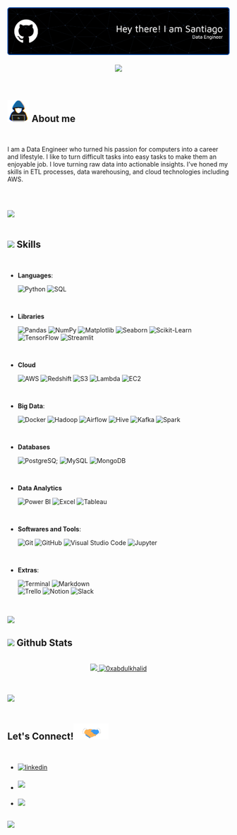 ![Banner](github-header.png)
---
<p align="center">
  <a href="https://github.com/DenverCoder1/readme-typing-svg"><img src="https://readme-typing-svg.herokuapp.com?font=Time+New+Roman&color=cyan&size=25&center=true&vCenter=true&width=600&height=100&lines=Be+welcome..&hearts;;Data+Engineer;Systems+Engineering+student;Active+learner/researcher;Love+to+learn+new+stuffs"></a>
</p>


<br>



	
## <picture><img src = "https://github.com/0xAbdulKhalid/0xAbdulKhalid/raw/main/assets/mdImages/about_me.gif" width = 50px></picture> **About me**


<br>

I am a Data Engineer who turned his passion for computers into a career and lifestyle. I like to turn difficult tasks into easy tasks to make them an enjoyable job. I love turning raw data into actionable insights. I’ve honed my skills in ETL processes, data warehousing, and cloud technologies including AWS. 

<br><br>

<img src="https://user-images.githubusercontent.com/73097560/115834477-dbab4500-a447-11eb-908a-139a6edaec5c.gif"><br><br>

## <img src="https://media2.giphy.com/media/QssGEmpkyEOhBCb7e1/giphy.gif?cid=ecf05e47a0n3gi1bfqntqmob8g9aid1oyj2wr3ds3mg700bl&rid=giphy.gif" width ="25"><b> Skills</b>
<br>

<p align="center">

- **Languages**:
    
    ![Python](https://img.shields.io/badge/Python%20-%2314354C.svg?style=for-the-badge&logo=python&logoColor=white)
    ![SQL](https://img.shields.io/badge/SQL-red?style=for-the-badge&logo=SQL)


<br>   

- **Libraries**

	![Pandas](https://img.shields.io/badge/Pandas-%23150458?style=for-the-badge&logo=pandas)
	![NumPy](https://img.shields.io/badge/NumPy-%23013243?style=for-the-badge&logo=numpy)
 	![Matplotlib](https://img.shields.io/badge/Matplotlib-%23306998?style=for-the-badge)
 	![Seaborn](https://img.shields.io/badge/Seaborn-%23356998?style=for-the-badge)
	![Scikit-Learn](https://img.shields.io/badge/Scikit--Learn-%23F7931E?style=for-the-badge&logo=scikit-learn&logoColor=white)
	![TensorFlow](https://img.shields.io/badge/TensorFlow-%23FF6F00?style=for-the-badge&logo=TensorFlow&logoColor=white)
	![Streamlit](https://img.shields.io/badge/Streamlit-%23FF4B4B?style=for-the-badge&logo=streamlit&logoColor=white)


<br>

- **Cloud**

	![AWS](https://img.shields.io/badge/AWS-%23232F3E?style=for-the-badge&logo=amazonwebservices&logoColor=white)
	![Redshift](https://img.shields.io/badge/Redshift-%238C4FFF?style=for-the-badge&logo=amazonredshift&logoColor=white)
	![S3](https://img.shields.io/badge/S3-%23569A31?style=for-the-badge&logo=amazons3&logoColor=white)
	![Lambda](https://img.shields.io/badge/Lambda-%23FF9900?style=for-the-badge&logo=awslambda&logoColor=white)
	![EC2](https://img.shields.io/badge/EC2-%23FF9900?style=for-the-badge&logo=amazonec2&logoColor=white)


<br>

- **Big Data**:

	![Docker](https://img.shields.io/badge/Docker-%232496ED?style=for-the-badge&logo=docker&logoColor=white)
	![Hadoop](https://img.shields.io/badge/Hadoop-yellow?style=for-the-badge&logo=apache%20hadoop&logoColor=white)
	![Airflow](https://img.shields.io/badge/Airflow-%23017CEE?style=for-the-badge&logo=apache%20airflow&logoColor=white)
	![Hive](https://img.shields.io/badge/Hive-%23FDEE21?style=for-the-badge&logo=apache%20hive&logoColor=black)
	![Kafka](https://img.shields.io/badge/Kafka-%23231F20?style=for-the-badge&logo=apache%20kafka&logoColor=white)
	![Spark](https://img.shields.io/badge/Spark-%23E25A1C?style=for-the-badge&logo=apache%20spark&logoColor=white)


<br>

- **Databases**

	![PostgreSQ;](https://img.shields.io/badge/PostgreSQL-%234169E1?style=for-the-badge&logo=postgresql&logoColor=white)
	![MySQL](https://img.shields.io/badge/MySQL-%234479A1?style=for-the-badge&logo=mysql&logoColor=white)
	![MongoDB](https://img.shields.io/badge/MongoDB-%2347A248?style=for-the-badge&logo=mongodb&logoColor=white)


<br>

- **Data Analytics**

	![Power BI](https://img.shields.io/badge/Power%20BI-%23F2C811?style=for-the-badge&logo=power%20bi&logoColor=black)
	![Excel](https://img.shields.io/badge/Excel-%23217346?style=for-the-badge&logo=microsoftexcel&logoColor=white)
	![Tableau](https://img.shields.io/badge/Tableau-%23E97627?style=for-the-badge&logo=tableau&logoColor=white)


<br>

- **Softwares and Tools**:

    ![Git](https://img.shields.io/badge/git-%23F05033.svg?style=for-the-badge&logo=git&logoColor=white)
    ![GitHub](https://img.shields.io/badge/github-%23121011.svg?style=for-the-badge&logo=github&logoColor=white)
    ![Visual Studio Code](https://img.shields.io/badge/Visual%20Studio%20Code-0078d7.svg?style=for-the-badge&logo=visual-studio-code&logoColor=white)
	![Jupyter](https://img.shields.io/badge/Jupyter%20Notebook-%23F37626?style=for-the-badge&logo=jupyter&logoColor=white)


<br>

- **Extras**:

    ![Terminal](https://img.shields.io/badge/Terminal-%23054020?style=for-the-badge&logo=gnu-bash&logoColor=white)
    ![Markdown](https://img.shields.io/badge/markdown-%23000000.svg?style=for-the-badge&logo=markdown&logoColor=white)   
	![Trello](https://img.shields.io/badge/Trello-%230052CC?style=for-the-badge&logo=trello&logoColor=white)
	![Notion](https://img.shields.io/badge/Notion-%23000000?style=for-the-badge&logo=notion&logoColor=white)
	![Slack](https://img.shields.io/badge/Slack-%234A154B?style=for-the-badge&logo=slack&logoColor=white)


</p>

<br>
<br>

<img src="https://user-images.githubusercontent.com/73097560/115834477-dbab4500-a447-11eb-908a-139a6edaec5c.gif">

<br>


## <img src="https://media.giphy.com/media/iY8CRBdQXODJSCERIr/giphy.gif" width="35"><b> Github Stats</b>
<br>

<div align="center">

<a href="https://github.com/0xabdulkhalid/">
  <img src="https://github-readme-stats.vercel.app/api?username=kramersantiago&include_all_commits=true&count_private=true&show_icons=true&line_height=20&title_color=7A7ADB&icon_color=2234AE&text_color=D3D3D3&bg_color=0,000000,130F40" width="450"/>
  <img src="https://github-readme-stats.vercel.app/api/top-langs?username=kramersantiago&show_icons=true&locale=en&layout=compact&line_height=20&title_color=7A7ADB&icon_color=2234AE&text_color=D3D3D3&bg_color=0,000000,130F40" width="375"  alt="0xabdulkhalid"/>

</a>
</div>

<br>
<br>
<br>

<img src="https://user-images.githubusercontent.com/73097560/115834477-dbab4500-a447-11eb-908a-139a6edaec5c.gif">

<br>
<br>

## <b> Let's Connect!</b><img src="https://github.com/0xAbdulKhalid/0xAbdulKhalid/raw/main/assets/mdImages/handshake.gif" width ="80">
<br>
<div align='left'>

<ul>

<li>
<a href="https://linkedin.com/in/kramersantiago" target="_blank">
<img src="https://img.shields.io/badge/linkedin:  kramersantiago-%2300acee.svg?color=405DE6&style=for-the-badge&logo=linkedin&logoColor=white" alt=linkedin style="margin-bottom: 5px;"/>
</a>
</li>


<br>

<li>
<a href="mailto:kramersantiagotomas@gmail.com" target="_blank">
<img src="https://img.shields.io/badge/gmail:  kramersantiagotomas@gmail.com-%23EA4335.svg?style=for-the-badge&logo=gmail&logoColor=white" t=mail style="margin-bottom: 5px;" />
</a>
</li>


<br>

<li>
	
<img src="https://img.shields.io/badge/Discord%3A%20kramersantiago-%235865F2?style=for-the-badge&logo=discord&logoColor=white"/>
</li>
</ul>
</div>

<br>
<img src="https://user-images.githubusercontent.com/73097560/115834477-dbab4500-a447-11eb-908a-139a6edaec5c.gif">
<br>
<br>
<br>
